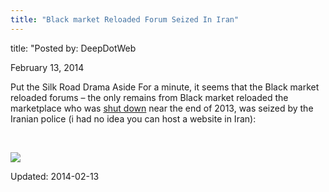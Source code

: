 ```yaml
---
title: "Black market Reloaded Forum Seized In Iran"
---
```

title: "Posted by: DeepDotWeb

<span>February 13, 2014</span>

<p>Put the Silk Road Drama Aside For a minute, it seems that the Black market reloaded forums &#8211; the only remains from Black market reloaded the marketplace who was <a href="/2013/12/01/bmr-is-shutting-down/">shut down</a> near the end of 2013, was seized by the Iranian police (i had no idea you can host a website in Iran):</p>
<p>&nbsp;</p>
<img src="https://G-I-R.github.io/deepdotweb/imgs/2014/02/bmrseized.png" />


Updated: 2014-02-13
    
